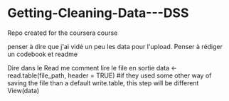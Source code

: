# Getting-Cleaning-Data---DSS
Repo created for the coursera course 


penser à dire que j'ai vidé un peu les data pour l'upload. Penser à rédiger un codebook et readme

Dire dans le Read me comment lire le file en sortie
data <- read.table(file_path, header = TRUE) #if they used some other way of saving the file than a default write.table, this step will be different
View(data)
